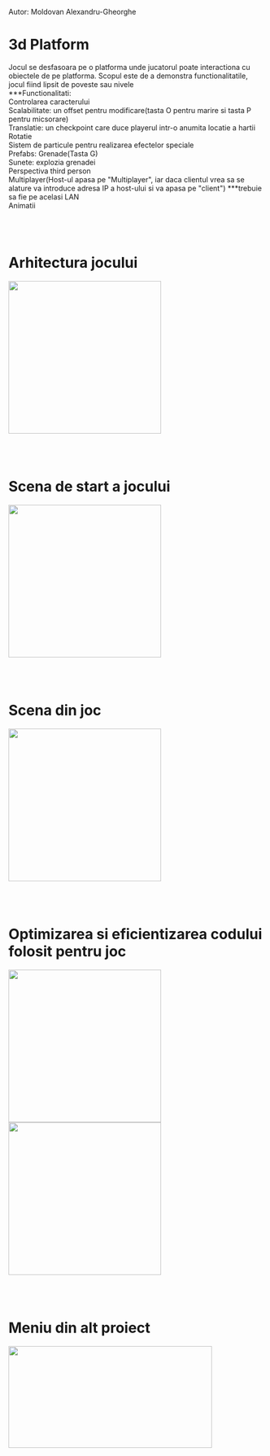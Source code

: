 Autor: Moldovan Alexandru-Gheorghe
<h1>3d Platform</h1>
Jocul se desfasoara pe o platforma unde jucatorul poate interactiona cu obiectele de pe platforma. Scopul este de a demonstra functionalitatile, jocul fiind lipsit de poveste sau nivele 
<br>***Functionalitati:
<br> Controlarea caracterului
<br> Scalabilitate: un offset pentru modificare(tasta O pentru marire si tasta P pentru micsorare)
<br> Translatie: un checkpoint care duce playerul intr-o anumita locatie a hartii
<br> Rotatie
<br> Sistem de particule pentru realizarea efectelor speciale
<br> Prefabs: Grenade(Tasta G)
<br> Sunete: explozia grenadei
<br> Perspectiva third person
<br> Multiplayer(Host-ul apasa pe "Multiplayer", iar daca clientul vrea sa se alature va introduce adresa IP a host-ului si va apasa pe "client") ***trebuie sa fie pe acelasi LAN
<br> Animatii


<br><br>
<h1>Arhitectura jocului</h1>
<img src="https://github.com/Moldo22/3dGame/assets/115102799/1b021819-582f-4fa7-a41e-62ca50b11d90" width=300px>

<br><br>
<h1>Scena de start a jocului</h1>
<img src="https://github.com/Moldo22/3dGame/assets/115102799/3a236bcd-81bd-4afc-9418-6b511083e781" width=300px>

<br><br>
<h1>Scena din joc</h1>
<img src="https://github.com/Moldo22/3dGame/assets/115102799/96afb074-7345-4f87-849f-360fafcd2f41" width=300px>

<br><br>
<h1>Optimizarea si eficientizarea codului folosit pentru joc</h1>
<img src="https://github.com/Moldo22/3dGame/assets/115102799/d624d32f-84ab-4eb4-a7fe-762b0219677a" width=300px>
<img src="https://github.com/Moldo22/3dGame/assets/115102799/d99c37f1-dde4-4429-b842-c5ad0e34b716" width=300px>

<br><br>
<h1>Meniu din alt proiect</h1>
<img src="https://user-images.githubusercontent.com/115102799/205648109-d2e15d5f-4d06-4326-9576-a36199534349.PNG" width=400px height=200px>


